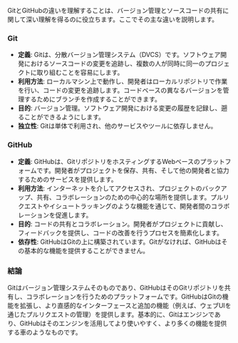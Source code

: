 GitとGitHubの違いを理解することは、バージョン管理とソースコードの共有に関して深い理解を得るのに役立ちます。ここでその主な違いを説明します。

### Git

- **定義**: Gitは、分散バージョン管理システム（DVCS）です。ソフトウェア開発におけるソースコードの変更を追跡し、複数の人が同時に同一のプロジェクトに取り組むことを容易にします。
- **利用方法**: ローカルマシン上で動作し、開発者はローカルリポジトリで作業を行い、コードの変更を追跡します。コードベースの異なるバージョンを管理するためにブランチを作成することができます。
- **目的**: バージョン管理。ソフトウェア開発における変更の履歴を記録し、遡ることができるようにします。
- **独立性**: Gitは単体で利用され、他のサービスやツールに依存しません。

### GitHub

- **定義**: GitHubは、GitリポジトリをホスティングするWebベースのプラットフォームです。開発者がプロジェクトを保存、共有、そして他の開発者と協力するためのサービスを提供します。
- **利用方法**: インターネットを介してアクセスされ、プロジェクトのバックアップ、共有、コラボレーションのための中心的な場所を提供します。プルリクエストやイシュートラッキングのような機能を通じて、開発者間のコラボレーションを促進します。
- **目的**: コードの共有とコラボレーション。開発者がプロジェクトに貢献し、フィードバックを提供し、コードの改善を行うプロセスを簡素化します。
- **依存性**: GitHubはGitの上に構築されています。Gitがなければ、GitHubはその基本的な機能を提供することができません。

### 結論

Gitはバージョン管理システムそのものであり、GitHubはそのGitリポジトリを共有し、コラボレーションを行うためのプラットフォームです。GitHubはGitの機能を拡張し、より直感的なインターフェースと追加の機能（例えば、ウェブUIを通じたプルリクエストの管理）を提供します。基本的に、Gitはエンジンであり、GitHubはそのエンジンを活用してより使いやすく、より多くの機能を提供する車のようなものです。
